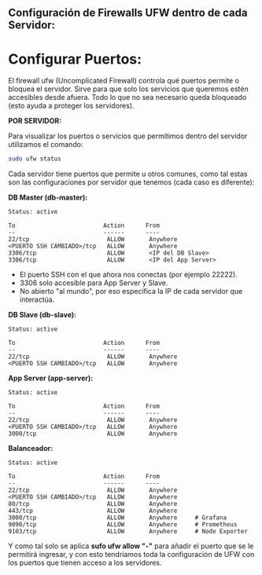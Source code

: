 ## Configuración de Firewalls UFW dentro de cada Servidor:

# Configurar Puertos:

El firewall ufw (Uncomplicated Firewall) controla qué puertos permite o bloquea el servidor. Sirve para que solo los servicios que queremos estén accesibles desde afuera. Todo lo que no sea necesario queda bloqueado (esto ayuda a proteger los servidores).

**POR SERVIDOR:**

Para visualizar los puertos o servicios que permitimos dentro del servidor utilizamos el comando:

```bash
sudo ufw status
```
Cada servidor tiene puertos que permite u otros comunes, como tal estas son las configuraciones por servidor que tenemos (cada caso es diferente):

**DB Master (db-master):**

```text
Status: active

To                         Action      From
--                         ------      ----
22/tcp                      ALLOW       Anywhere
<PUERTO SSH CAMBIADO>/tcp   ALLOW       Anywhere
3306/tcp                    ALLOW       <IP del DB Slave>
3306/tcp                    ALLOW       <IP del App Server>
```
* El puerto SSH con el que ahora nos conectas (por ejemplo 22222).
* 3306 solo accesible para App Server y Slave.
* No abierto "al mundo", por eso especifica la IP de cada servidor que interactúa.

**DB Slave (db-slave):**

```text
Status: active

To                         Action      From
--                         ------      ----
22/tcp                      ALLOW       Anywhere
<PUERTO SSH CAMBIADO>/tcp   ALLOW       Anywhere
```

**App Server (app-server):**

```text
Status: active

To                         Action      From
--                         ------      ----
22/tcp                      ALLOW       Anywhere
<PUERTO SSH CAMBIADO>/tcp   ALLOW       Anywhere
3000/tcp                    ALLOW       Anywhere 
```
**Balanceador:**

```text
Status: active

To                         Action      From
--                         ------      ----
22/tcp                      ALLOW       Anywhere
<PUERTO SSH CAMBIADO>/tcp   ALLOW       Anywhere
80/tcp                      ALLOW       Anywhere
443/tcp                     ALLOW       Anywhere
3000/tcp                    ALLOW       Anywhere     # Grafana
9090/tcp                    ALLOW       Anywhere     # Prometheus
9103/tcp                    ALLOW       Anywhere     # Node Exporter
```

Y como tal solo se aplica **sufo ufw allow "-"** para añadir el puerto que se le permitirá ingresar, y con esto tendríamos toda la configuración de UFW con los puertos que tienen acceso a los servidores.
